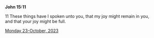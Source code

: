 **John 15:11**

11 These things have I spoken unto you, that my joy might remain in you, and that your joy might be full.

[Monday 23-October, 2023](https://getbible.net/kjv/John/15/11)
